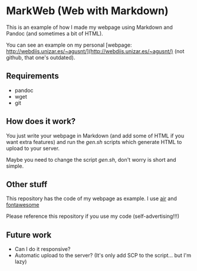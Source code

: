 # MarkWeb (Web with Markdown)

This is an example of how I made my webpage using Markdown and Pandoc (and
sometimes a bit of HTML).

You can see an example on my personal 
[webpage: http://webdiis.unizar.es/~agusnt/](http://webdiis.unizar.es/~agusnt/) 
(not github, that one's outdated).

## Requirements

* pandoc
* wget
* git

## How does it work?

You just write your webpage in Markdown (and add some of HTML if you want extra
features) and run the _gen.sh_ scripts which generate HTML to upload to your
server.

Maybe you need to change the script _gen.sh_, don't worry is short and simple.

## Other stuff

This repository has the code of my webpage as example. I use 
[air](https://github.com/agusnt/air) and [fontawesome](https://fontawesome.com/)

Please reference this repository if you use my code (self-advertising!!!)

## Future work

* Can I do it responsive?
* Automatic upload to the server? (It's only add SCP to the script... but I'm
  lazy)
